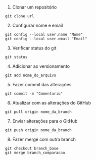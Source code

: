 1. Clonar um repositório

```shell
git clone url
```

2. Configurar nome e email

```shell
git config --local user.name "Nome"
git config --local user.email "Email"
```

3. Verificar status do git

```shell
git status
```

4. Adicionar ao versionamento

```shell
git add nome_do_arquivo
```

5. Fazer commit das alterações

```shell
git commit -m "Comentario"
```

6. Atualizar com as alterações do GitHub

```shell
git pull origin nome_da_branch
```

7. Enviar alterações para o GitHub

```shell
git push origin nome_da_branch
```

8. Fazer merge com outra branch

```shell
git checkout branch_base
git merge branch_comparacao
```